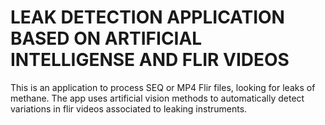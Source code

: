 # LEAK DETECTION APPLICATION BASED ON ARTIFICIAL INTELLIGENSE AND FLIR VIDEOS

This is an application to process SEQ or MP4 Flir files, looking for leaks of methane. The app uses artificial vision methods to automatically detect variations in flir videos associated to leaking instruments. 